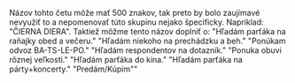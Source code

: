 Názov tohto četu môže mať 500 znakov, tak preto by bolo zaujímavé nevyužiť to a nepomenovať túto skupinu nejako špecificky. Napríklad: "ČIERNA DIERA". Taktiež môžme tento názov doplniť o: "Hľadám parťáka na raňajky obed a večeru." "Hľadám niekoho na prechádzku a beh." "Ponúkam odvoz BA-TS-LE-PO." "Hľadám respondentov na dotazník." "Ponuka obuvi rôznej veľkosti." "Hľadám parťáka do kina." "Hľadám parťáka na párty+koncerty." "Predám/Kúpim""
